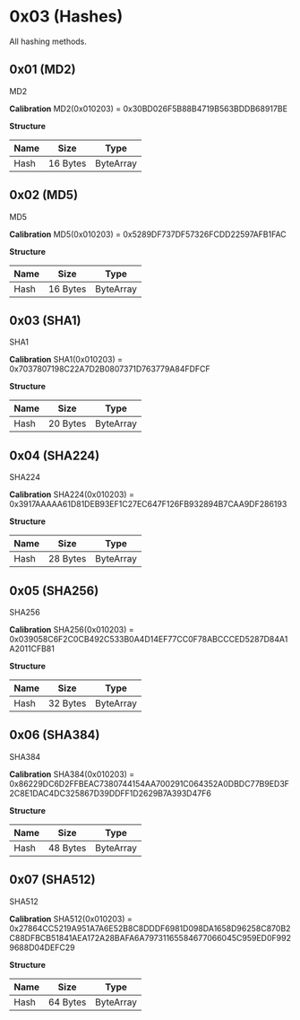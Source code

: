 # 0x03 (Hashes)
All hashing methods.

## 0x01 (MD2)
MD2

**Calibration**
MD2(0x010203) = 0x30BD026F5B88B4719B563BDDB68917BE

**Structure**

Name | Size | Type
--- | --- | ---
Hash | 16 Bytes |  ByteArray

## 0x02 (MD5)
MD5

**Calibration**
MD5(0x010203) = 0x5289DF737DF57326FCDD22597AFB1FAC

**Structure**

Name | Size | Type
--- | --- | ---
Hash | 16 Bytes |  ByteArray


## 0x03 (SHA1)
SHA1

**Calibration**
SHA1(0x010203) = 0x7037807198C22A7D2B0807371D763779A84FDFCF

**Structure**

Name | Size | Type
--- | --- | ---
Hash | 20 Bytes |  ByteArray

## 0x04 (SHA224)
SHA224

**Calibration**
SHA224(0x010203) = 0x3917AAAAA61D81DEB93EF1C27EC647F126FB932894B7CAA9DF286193

**Structure**

Name | Size | Type
--- | --- | ---
Hash | 28 Bytes |  ByteArray

## 0x05 (SHA256)
SHA256

**Calibration**
SHA256(0x010203) = 0x039058C6F2C0CB492C533B0A4D14EF77CC0F78ABCCCED5287D84A1A2011CFB81

**Structure**

Name | Size | Type
--- | --- | ---
Hash | 32 Bytes |  ByteArray

## 0x06 (SHA384)
SHA384

**Calibration**
SHA384(0x010203) = 0x86229DC6D2FFBEAC7380744154AA700291C064352A0DBDC77B9ED3F2C8E1DAC4DC325867D39DDFF1D2629B7A393D47F6

**Structure**

Name | Size | Type
--- | --- | ---
Hash | 48 Bytes |  ByteArray

## 0x07 (SHA512)
SHA512

**Calibration**
SHA512(0x010203) = 0x27864CC5219A951A7A6E52B8C8DDDF6981D098DA1658D96258C870B2C88DFBCB51841AEA172A28BAFA6A79731165584677066045C959ED0F9929688D04DEFC29

**Structure**

Name | Size | Type
--- | --- | ---
Hash | 64 Bytes |  ByteArray

